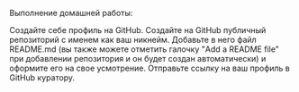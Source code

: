 Выполнение домашней работы:

Создайте себе профиль на GitHub.
Создайте на GitHub публичный репозиторий с именем как ваш никнейм.
Добавьте в него файл README.md (вы также можете отметить галочку "Add a README file" при добавлении репозитория и он будет создан автоматически) и оформите его на свое усмотрение.
Отправьте ссылку на ваш профиль в GitHub куратору.
